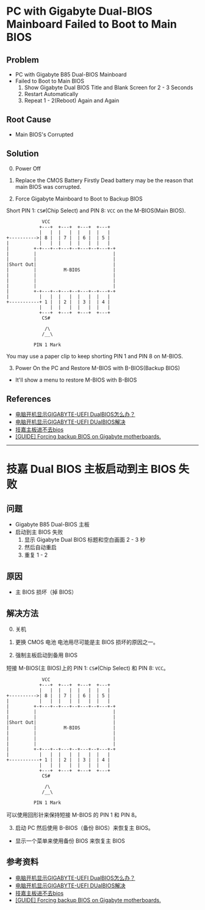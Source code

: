 # PC with Gigabyte Dual-BIOS Mainboard Failed to Boot to Main BIOS

## Problem
* PC with Gigabyte B85 Dual-BIOS Mainboard
* Failed to Boot to Main BIOS
  1. Show Gigabyte Dual BIOS Title and Blank Screen for 2 - 3 Seconds
  2. Restart Automatically
  3. Repeat 1 - 2(Reboot) Again and Again

## Root Cause
* Main BIOS's Corrupted

## Solution
0. Power Off

1. Replace the CMOS Battery Firstly
   Dead battery may be the reason that main BIOS was corrupted.

2. Force Gigabyte Mainboard to Boot to Backup BIOS

Short PIN 1: `CS#`(Chip Select) and PIN 8: `VCC` on the M-BIOS(Main BIOS).

```
             VCC                        
            +---+  +---+  +---+  +---+  
            |   |  |   |  |   |  |   |  
+---------->| 8 |  | 7 |  | 6 |  | 5 |  
|           |   |  |   |  |   |  |   |  
|         +-+---+--+---+--+---+--+---+-+
|         |                            |
|         |                            |
|Short Out|                            |
|         |          M-BIOS            |
|         |                            |
|         |                            |
|         |                            |
|         +-+---+--+---+--+---+--+---+-+
|           |   |  |   |  |   |  |   |  
+-----------+ 1 |  | 2 |  | 3 |  | 4 |  
            |   |  |   |  |   |  |   |  
            +---+  +---+  +---+  +---+  
             CS#                        
                                        
              /\                        
             /__\                       
                                        
          PIN 1 Mark                    
```

You may use a paper clip to keep shorting PIN 1 and PIN 8 on M-BIOS.

3.  Power On the PC and Restore M-BIOS with B-BIOS(Backup BIOS)
* It'll show a menu to restore M-BIOS with B-BIOS

## References
* [电脑开机显示GIGABYTE-UEFI DualBIOS怎么办？](https://www.zhihu.com/question/48330250)
* [电脑开机显示GIGABYTE-UEFI DUaIBIOS解决](https://www.bilibili.com/read/cv22598111/)
* [技嘉主板进不去bios](https://zhidao.baidu.com/question/1869987118502412667.html)
* [[GUIDE] Forcing backup BIOS on Gigabyte motherboards.](https://www.overclockers.com/forums/threads/guide-forcing-backup-bios-on-gigabyte-motherboards.697533/)

----------------

# 技嘉 Dual BIOS 主板启动到主 BIOS 失败

## 问题
* Gigabyte B85 Dual-BIOS 主板
* 启动到主 BIOS 失败
  1. 显示 Gigabyte Dual BIOS 标题和空白画面 2 - 3 秒
  2. 然后自动重启
  3. 重复 1 - 2

## 原因
* 主 BIOS 损坏（掉 BIOS）

## 解决方法
0. 关机

1. 更换 CMOS 电池
   电池用尽可能是主 BIOS 损坏的原因之一。

2. 强制主板启动到备用 BIOS

短接 M-BIOS(主 BIOS)上的 PIN 1: `CS#`(Chip Select) 和 PIN 8: `VCC`。

```
             VCC                        
            +---+  +---+  +---+  +---+  
            |   |  |   |  |   |  |   |  
+---------->| 8 |  | 7 |  | 6 |  | 5 |  
|           |   |  |   |  |   |  |   |  
|         +-+---+--+---+--+---+--+---+-+
|         |                            |
|         |                            |
|Short Out|                            |
|         |          M-BIOS            |
|         |                            |
|         |                            |
|         |                            |
|         +-+---+--+---+--+---+--+---+-+
|           |   |  |   |  |   |  |   |  
+-----------+ 1 |  | 2 |  | 3 |  | 4 |  
            |   |  |   |  |   |  |   |  
            +---+  +---+  +---+  +---+  
             CS#                        
                                        
              /\                        
             /__\                       
                                        
          PIN 1 Mark                    
```

可以使用回形针来保持短接 M-BIOS 的 PIN 1 和 PIN 8。

3. 启动 PC 然后使用 B-BIOS（备份 BIOS）来恢复主 BIOS。
* 显示一个菜单来使用备份 BIOS 来恢复主 BIOS

## 参考资料
* [电脑开机显示GIGABYTE-UEFI DualBIOS怎么办？](https://www.zhihu.com/question/48330250)
* [电脑开机显示GIGABYTE-UEFI DUaIBIOS解决](https://www.bilibili.com/read/cv22598111/)
* [技嘉主板进不去bios](https://zhidao.baidu.com/question/1869987118502412667.html)
* [[GUIDE] Forcing backup BIOS on Gigabyte motherboards.](https://www.overclockers.com/forums/threads/guide-forcing-backup-bios-on-gigabyte-motherboards.697533/)

